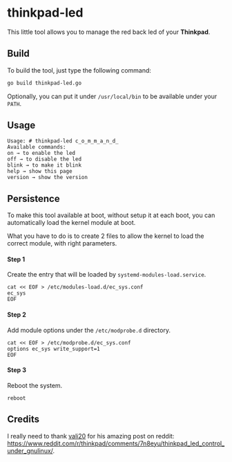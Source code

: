 # thinkpad-led

This little tool allows you to manage the red back led of your **Thinkpad**.

## Build

To build the tool, just type the following command:

```bash
go build thinkpad-led.go
```

Optionally, you can put it under `/usr/local/bin` to be available under your `PATH`.

## Usage

```
Usage: # thinkpad-led c̲o̲m̲m̲a̲n̲d̲
Available commands:
on → to enable the led
off → to disable the led
blink → to make it blink
help → show this page
version → show the version
```

## Persistence

To make this tool available at boot, without setup it at each boot, you can automatically load the kernel module at boot.

What you have to do is to create 2 files to allow the kernel to load the correct module, with right parameters.

#### Step 1

Create the entry that will be loaded by `systemd-modules-load.service`.

```
cat << EOF > /etc/modules-load.d/ec_sys.conf
ec_sys
EOF
```

#### Step 2

Add module options under the `/etc/modprobe.d` directory.

```
cat << EOF > /etc/modprobe.d/ec_sys.conf
options ec_sys write_support=1
EOF
```

#### Step 3

Reboot the system.

```
reboot
```

## Credits

I really need to thank [vali20](https://www.reddit.com/user/vali20/) for his amazing post on reddit: https://www.reddit.com/r/thinkpad/comments/7n8eyu/thinkpad_led_control_under_gnulinux/.
